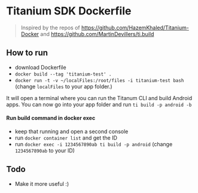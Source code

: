 # Titanium SDK Dockerfile

> Inspired by the repos of https://github.com/HazemKhaled/Titanium-Docker and https://github.com/MartinDevillers/ti.build

## How to run

* download Dockerfile
* `docker build --tag 'titanium-test' .`
* `docker run -t -v ~/localFiles:/root/files -i titanium-test bash` (change `localFiles` to your app folder.)

It will open a terminal where you can run the Titanum CLI and build Android apps. You can now go into your app folder and run `ti build -p android -b`

#### Run build command in docker exec
* keep that running and open a second console
* run `docker container list` and get the ID
* run `docker exec -i 1234567890ab ti build -p android` (change `1234567890ab` to your ID)




## Todo

* Make it more useful :)
